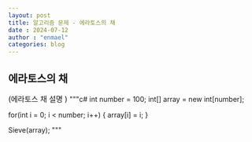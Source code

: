 ```yaml
---
layout: post
title: 알고리즘 문제 - 에라토스의 채 
date : 2024-07-12
author : "enmael"
categories: blog
---
```

<h2> 에라토스의 채 </h2>

<span style="font-size: 15px;">
  (에라토스 채 설명 )
    </span>
    """c#
    int number = 100;
int[] array = new int[number]; 

for(int i = 0; i < number; i++)
{
    array[i] = i;
}

Sieve(array);
"""
    
